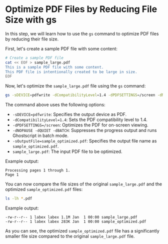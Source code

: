 # Optimize PDF Files by Reducing File Size with gs

In this step, we will learn how to use the `gs` command to optimize PDF files by reducing their file size.

First, let's create a sample PDF file with some content:

```bash
# Create a sample PDF file
cat << EOF > sample_large.pdf
This is a sample PDF file with some content.
This PDF file is intentionally created to be large in size.
EOF
```

Now, let's optimize the `sample_large.pdf` file using the `gs` command:

```bash
gs -sDEVICE=pdfwrite -dCompatibilityLevel=1.4 -dPDFSETTINGS=/screen -dNOPAUSE -dQUIET -dBATCH -sOutputFile=sample_optimized.pdf sample_large.pdf
```

The command above uses the following options:

- `-sDEVICE=pdfwrite`: Specifies the output device as PDF.
- `-dCompatibilityLevel=1.4`: Sets the PDF compatibility level to 1.4.
- `-dPDFSETTINGS=/screen`: Optimizes the PDF for on-screen viewing.
- `-dNOPAUSE -dQUIET -dBATCH`: Suppresses the progress output and runs Ghostscript in batch mode.
- `-sOutputFile=sample_optimized.pdf`: Specifies the output file name as `sample_optimized.pdf`.
- `sample_large.pdf`: The input PDF file to be optimized.

Example output:

```
Processing pages 1 through 1.
Page 1
```

You can now compare the file sizes of the original `sample_large.pdf` and the optimized `sample_optimized.pdf` files:

```bash
ls -lh *.pdf
```

Example output:

```
-rw-r--r-- 1 labex labex 1.1M Jan  1 00:00 sample_large.pdf
-rw-r--r-- 1 labex labex 283K Jan  1 00:00 sample_optimized.pdf
```

As you can see, the optimized `sample_optimized.pdf` file has a significantly smaller file size compared to the original `sample_large.pdf` file.
